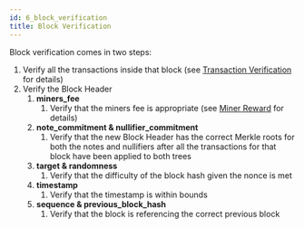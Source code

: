 ```yaml
---
id: 6_block_verification
title: Block Verification
---
```


Block verification comes in two steps:
1. Verify all the transactions inside that block (see [Transaction Verification](3_transactions.md#transaction-verification) for details)
2. Verify the Block Header
    1. **miners_fee**
        1. Verify that the miners fee is appropriate (see [Miner Reward](5_block_creation.md#miner-reward) for details)
    2. **note_commitment & nullifier_commitment**
        1. Verify that the new Block Header has the correct Merkle roots for both the notes and nullifiers after all the transactions for that block have been applied to both trees
    3. **target & randomness**
        1. Verify that the difficulty of the block hash given the nonce is met
    4. **timestamp**
        1. Verify that the timestamp is within bounds
    5. **sequence & previous_block_hash**
        1. Verify that the block is referencing the correct previous block
